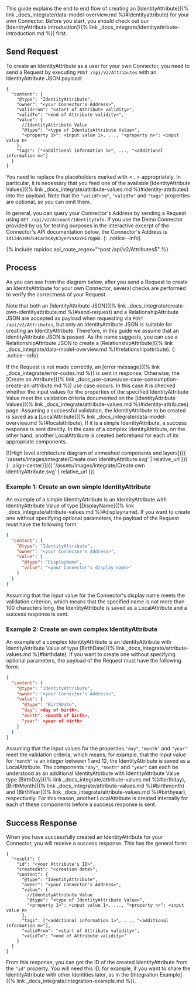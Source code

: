 This guide explains the end to end flow of creating an [IdentityAttribute]({% link _docs_integrate/data-model-overview.md %}#identityattribute) for your own Connector. Before you start, you should check out our [IdentityAttribute introduction]({% link _docs_integrate/identityattribute-introduction.md %}) first.

## Send Request

To create an IdentityAttribute as a user for your own Connector, you need to send a Request by executing `POST /api/v2/Attributes` with an IdentityAttribute JSON payload:

```jsonc
{
  "content": {
    "@type": "IdentityAttribute",
    "owner": "<your Connector's Address>",
    "validFrom": "<start of Attribute validity>",
    "validTo": "<end of Attribute validity>",
    "value": {
      //IdentityAttribute Value
      "@type": "<type of IdentityAttribute Value>",
      "<property 1>": <input value 1>, ..., "<property n>": <input value n>
    },
    "tags": ["<additional information 1>", ..., "<additional information m>"]
  }
}
```

You need to replace the placeholders marked with <...> appropriately. In particular, it is necessary that you feed one of the available [IdentityAttribute Values]({% link _docs_integrate/attribute-values.md %}#identity-attributes) into the payload. Note that the `"validFrom"`, `"validTo"` and `"tags"` properties are optional, so you can omit them.

In general, you can query your Connector's Address by sending a Request using `GET /api/v2/Account/IdentityInfo`. If you use the Demo Connector provided by us for testing purposes in the interactive excerpt of the Connector's API documentation below, the Connector's Address is `id134nJmN7E4Carb6KyRJyePVnXxVHEYQgWD`.
{: .notice--info}

{% include rapidoc api_route_regex="^post /api/v2/Attributes$" %}

## Process

As you can see from the diagram below, after you send a Request to create an IdentityAttribute for your own Connector, several checks are performed to verify the correctness of your Request.

Note that both an [IdentityAttribute JSON]({% link _docs_integrate/create-own-identityattribute.md %}#send-request) and a RelationshipAttribute JSON are accepted as payload when requesting via `POST /api/v2/Attributes`, but only an IdentityAttribute JSON is suitable for creating an IdentityAttribute. Therefore, in this guide we assume that an IdentityAttribute JSON is passed. As the name suggests, you can use a RelationshipAttribute JSON to create a [RelationshipAttribute]({% link _docs_integrate/data-model-overview.md %}#relationshipattribute).
{: .notice--info}

If the Request is not made correctly, an [error message]({% link _docs_integrate/error-codes.md %}) is sent in response. Otherwise, the [Create an Attribute]({% link _docs_use-cases/use-case-consumption-create-an-attribute.md %}) use case occurs. In this case it is checked whether the input values for the properties of the specified IdentityAttribute Value meet the validation criteria documented on the [IdentityAttribute Values]({% link _docs_integrate/attribute-values.md %}#identity-attributes) page. Assuming a successful validation, the IdentityAttribute to be created is saved as a [LocalAttribute]({% link _docs_integrate/data-model-overview.md %}#localattribute). If it is a simple IdentityAttribute, a success response is sent directly. In the case of a complex IdentityAttribute, on the other hand, another LocalAttribute is created beforehand for each of its appropriate components.

[![High level architecture diagram of enmeshed components and layers]({{ '/assets/images/integrate/Create own IdentityAttribute.svg' | relative_url }}){: .align-center}]({{ '/assets/images/integrate/Create own IdentityAttribute.svg' | relative_url }})

<!--- Not magnifiable version: ![High level architecture diagram of enmeshed components and layers]({{ '/assets/images/integrate/Create own IdentityAttribute.svg' | relative_url }}){: .align-center} --->

### Example 1: Create an own simple IdentityAttribute

An example of a simple IdentityAttribute is an IdentityAttribute with IdentityAttribute Value of type [DisplayName]({% link _docs_integrate/attribute-values.md %}#displayname). If you want to create one without specifying optional parameters, the payload of the Request must have the following form:

```json
{
  "content": {
    "@type": "IdentityAttribute",
    "owner": "<your Connector's Address>",
    "value": {
      "@type": "DisplayName",
      "value": "<your Connector's display name>"
    }
  }
}
```

Assuming that the input value for the Connector's display name meets the validation criterion, which means that the specified name is not more than 100 characters long, the IdentityAttribute is saved as a LocalAttribute and a success response is sent.

### Example 2: Create an own complex IdentityAttribute

An example of a complex IdentityAttribute is an IdentityAttribute with IdentityAttribute Value of type [BirthDate]({% link _docs_integrate/attribute-values.md %}#birthdate). If you want to create one without specifying optional parameters, the payload of the Request must have the following form:

```json
{
  "content": {
    "@type": "IdentityAttribute",
    "owner": "<your Connector's Address>",
    "value": {
      "@type": "BirthDate",
      "day": <day of birth>,
      "month": <month of birth>,
      "year": <year of birth>
    }
  }
}
```

Assuming that the input values ​​for the properties `"day"`, `"month"` and `"year"` meet the validation criteria, which means, for example, that the input value for `"month"` is an integer between 1 and 12, the IdentityAttribute is saved as a LocalAttribute. The components `"day"`, `"month"` and `"year"` can each be understood as an additional IdentityAttribute with IdentityAttribute Value type [BirthDay]({% link _docs_integrate/attribute-values.md %}#birthday), [BirthMonth]({% link _docs_integrate/attribute-values.md %}#birthmonth) and [BirthYear]({% link _docs_integrate/attribute-values.md %}#birthyear), respectively. For this reason, another LocalAttribute is created internally for each of these components before a success response is sent.

## Success Response

When you have successfully created an IdentityAttribute for your Connector, you will receive a success response. This has the general form:

```jsonc
{
  "result": {
    "id": "<your Attribute's ID>",
    "createdAt": "<creation date>",
    "content": {
      "@type": "IdentityAttribute",
      "owner": "<your Connector's Address>",
      "value": {
        //IdentityAttribute Value
        "@type": "<type of IdentityAttribute Value>",
        "<property 1>": <input value 1>, ..., "<property n>": <input value n>
      },
      "tags": ["<additional information 1>", ..., "<additional information m>"],
      "validFrom": "<start of Attribute validity>",
      "validTo": "<end of Attribute validity>"
    }
  }
}
```

From this response, you can get the ID of the created IdentityAttribute from the `"id"` property. You will need this ID, for example, if you want to share the IdentityAttribute with other Identities later, as in the [Integration Example]({% link _docs_integrate/integration-example.md %}).
